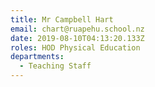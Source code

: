 ```yaml
---
title: Mr Campbell Hart
email: chart@ruapehu.school.nz
date: 2019-08-10T04:13:20.133Z
roles: HOD Physical Education
departments:
  - Teaching Staff
---
```


